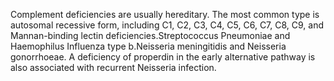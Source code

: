 Complement deficiencies are usually hereditary. The most common type is autosomal recessive form, including C1, C2, C3, C4, C5, C6, C7, C8, C9, and Mannan-binding lectin deficiencies.Streptococcus Pneumoniae and Haemophilus Influenza type b.Neisseria meningitidis and Neisseria gonorrhoeae. A deficiency of properdin in the early alternative pathway is also associated with recurrent Neisseria infection.